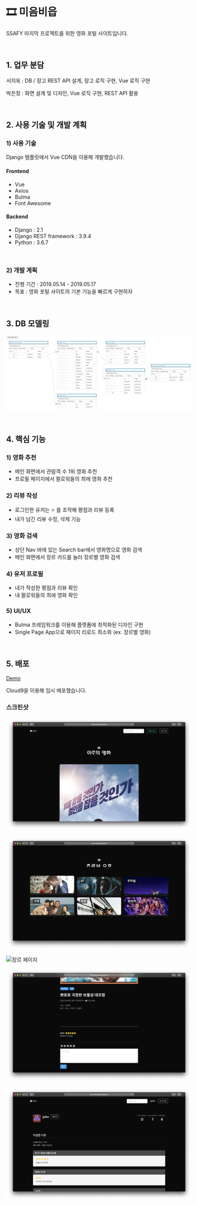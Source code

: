 # 🎞 미음비읍

SSAFY 마지막 프로젝트를 위한 영화 포털 사이트입니다.

&nbsp;
## 1. 업무 분담

서지욱 : DB / 장고 REST API 설계, 장고 로직 구현, Vue 로직 구현

박은정 : 화면 설계 및 디자인, Vue 로직 구현, REST API 활용

&nbsp;



## 2. 사용 기술 및 개발 계획

### 1) 사용 기술

Django 템플릿에서 Vue CDN을 이용해 개발했습니다.

#### Frontend

- Vue
- Axios
- Bulma
- Font Awesome

#### Backend

- Django : 2.1
- Django REST framework : 3.9.4
- Python : 3.6.7

&nbsp;



### 2) 개발 계획

* 진행 기간 : 2019.05.14 - 2019.05.17
* 목표 : 영화 포털 사이트의 기본 기능을 빠르게 구현하자

&nbsp;



## 3. DB 모델링

![장고 DB](./assets/erd.png)



&nbsp;

## 4. 핵심 기능

### 1) 영화 추천

- 메인 화면에서 관람객 수 1위 영화 추천
- 프로필 페이지에서 팔로워들의 최애 영화 추천



### 2) 리뷰 작성

* 로그인한 유저는 :star: 를 조작해 평점과 리뷰 등록
* 내가 남긴 리뷰 수정, 삭제 기능



### 3) 영화 검색

* 상단 Nav 바에 있는 Search bar에서 영화명으로 영화 검색
* 메인 화면에서 장르 카드를 눌러 장르별 영화 검색 



### 4) 유저 프로필

* 내가 작성한 평점과 리뷰 확인
* 내 팔로워들의 최애 영화 확인



### 5) UI/UX

- Bulma 프레임워크를 이용해 플랫폼에 최적화된 디자인 구현
- Single Page App으로 페이지 리로드 최소화 (ex. 장르별 영화)


&nbsp;

## 5. 배포

[Demo](https://movie-ejolie.c9users.io/)

Cloud9을 이용해 임시 배포했습니다.



### 스크린샷

![메인 화면](./assets/1-main.png)

![메인 화면 - 장르](./assets/2-genre.png)

![장르 페이지](./assets/5-genre.png)

![영화 상세 정보](./assets/4-detail.png)

![유저 프로필](./assets/3-profile.png)

